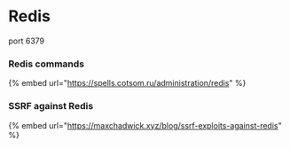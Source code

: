 # Redis

port 6379

### Redis commands

{% embed url="https://spells.cotsom.ru/administration/redis" %}

### SSRF against Redis

{% embed url="https://maxchadwick.xyz/blog/ssrf-exploits-against-redis" %}

